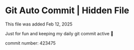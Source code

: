 # Git Auto Commit | Hidden File

This file was added Feb 12, 2025

Just for fun and keeping my daily git commit active 🤪

commit number: 423475
